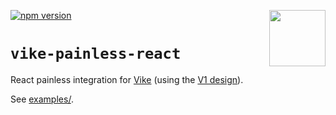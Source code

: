 <!-- WARNING: keep links absolute in this file so they work on NPM too -->

[<img src="https://vike.dev/vike-readme.svg" align="right" height="90">](https://vike.dev)
[![npm version](https://img.shields.io/npm/v/vike-painless-react)](https://www.npmjs.com/package/vike-painless-react)

# `vike-painless-react`

React painless integration for [Vike](https://vike.dev) (using the [V1 design](https://vike.dev/migration/v1-design)).

See [examples/](https://github.com/AndrejNemec//vike-painless-react/tree/main/examples).
